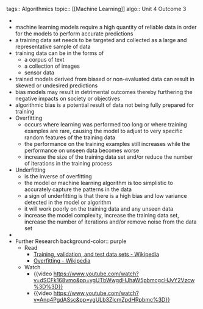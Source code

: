 tags:: Algorithmics
topic:: [[Machine Learning]]
algo:: Unit 4 Outcome 3

-
- machine learning models require a high quantity of reliable data in order for the models to perform accurate predictions
- a training data set needs to be targeted and collected as a large and representative sample of data
- training data can be in the forms of
	- a corpus of text
	- a collection of images
	- sensor data
- trained models derived from biased or non-evaluated data can result in skewed or undesired predictions
- bias models may result in detrimental outcomes thereby furthering the negative impacts on society or objectives
- algorithmic bias is a potential result of data not being fully prepared for training
- Overfitting
	- occurs where learning was performed too long or where training examples are rare, causing the model to adjust to very specific random features of the training data
	- the performance on the training examples still increases while the performance on unseen data becomes worse
	- increase the size of the training data set and/or reduce the number of iterations in the training process
- Underfitting
	- is the inverse of overfitting
	- the model or machine learning algorithm is too simplistic to accurately capture the patterns in the data
	- a sign of underfitting is that there is a high bias and low variance detected in the model or algorithm
	- it will work poorly on the training data and any unseen data
	- increase the model complexity, increase the training data set, increase the number of iterations and/or remove noise from the data set
-
- Further Research
  background-color:: purple
	- Read
		- [Training, validation, and test data sets - Wikipedia](https://en.wikipedia.org/wiki/Training,_validation,_and_test_data_sets)
		- [Overfitting - Wikipedia](https://en.wikipedia.org/wiki/Overfitting)
	- Watch
		- {{video https://www.youtube.com/watch?v=dSCFk168vmo&pp=ygUTbWwgdHJhaW5pbmcgcHJvY2Vzcw%3D%3D}}
		- {{video https://www.youtube.com/watch?v=Anq4PgdASsc&pp=ygULb3ZlcmZpdHRpbmc%3D}}